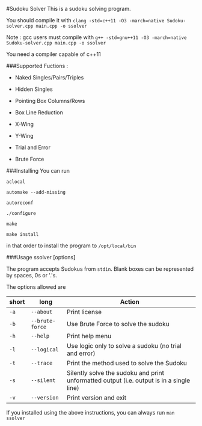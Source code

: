 #Sudoku Solver
This is a sudoku solving program.

You should compile it with `clang -std=c++11 -O3 -march=native Sudoku-solver.cpp main.cpp -o ssolver` 

Note : gcc users must compile with `g++ -std=gnu++11 -O3 -march=native Sudoku-solver.cpp main.cpp -o ssolver`

You need a compiler capable of c++11

###Supported Fuctions :
* Naked Singles/Pairs/Triples

* Hidden Singles

* Pointing Box Columns/Rows

* Box Line Reduction

* X-Wing

* Y-Wing

* Trial and Error

* Brute Force

###Installing
You can run 

`aclocal` 

`automake --add-missing`

`autoreconf`

`./configure`

`make` 

`make install` 

in that order to install the program to `/opt/local/bin`

###Usage
ssolver [options] 

The program accepts Sudokus from `stdin`. Blank boxes can be represented by spaces, 0s or '.'s.

The options allowed are 

short | long  | Action|
------|-------|-------|
`-a`    |`--about`|Print license
`-b`  | `--brute-force`|Use Brute Force to solve the sudoku
`-h`    |`--help` |Print help menu
`-l`    |`--logical` |Use logic only to solve a sudoku (no trial and error)
`-t`    |`--trace`|Print the method used to solve the Sudoku
`-s` |`--silent`  |Silently solve the sudoku and print unformatted output (i.e. output is in a single line)
`-v` |`--version`|Print version and exit

If you installed using the above instructions, you can always run `man ssolver`
